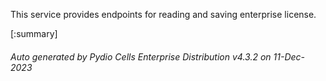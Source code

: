 






This service provides endpoints for reading and saving enterprise license.

[:summary]

###### Auto generated by Pydio Cells Enterprise Distribution v4.3.2 on 11-Dec-2023
